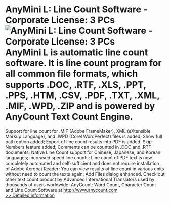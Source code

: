# AnyMini L: Line Count Software - Corporate License: 3 PCs<br />![AnyMini L: Line Count Software - Corporate License: 3 PCs](https://mycommerce.akamaized.net/api/pimages/P300036038/BIG/300036038.GIF)<br />AnyMini L is automatic line count software. It is line count program for all common file formats, which supports .DOC, .RTF, .XLS, .PPT, .PPS, .HTM, .CSV, .PDF, .TXT, .XML, .MIF, .WPD, .ZIP and is powered by AnyCount Text Count Engine.
Support for line count for .MIF (Adobe FrameMaker), XML (eXtensible Markup Language), and .WPD (Corel WordPerfect) files is added;
Show full path option added;
Export of line count results into PDF is added.
Skip Numbers feature added;
Comments can be counted in .DOC and .RTF documents;
Native Line Count support for Chinese, Japanese, and Korean languages;
Increased speed line counts;
Line count of PDF text is now completely automated and self-sufficient and does not require installation of Adobe Acrobat Reader;
You can view results of line count in various units without need to count the texts again;
Add Files dialog enhanced.
Check out other text count product by Advanced International Translators used by thousands of users worldwide:
AnyCount: Word Count, Character Count and Line Count Software at http://www.anycount.com<br />[>> Detailed information](https://secure.shareit.com/shareit/product.html?productid=300036038&affiliateid=200057808)